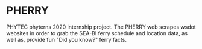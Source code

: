 # PHERRY
PHYTEC phyterns 2020 internship project. The PHERRY web scrapes wsdot websites in order to grab the SEA-BI ferry schedule and location data, as well as, provide fun "Did you know?" ferry facts.
